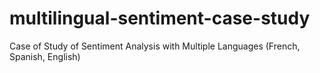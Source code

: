 # multilingual-sentiment-case-study
Case of Study of Sentiment Analysis with Multiple Languages (French, Spanish, English)
